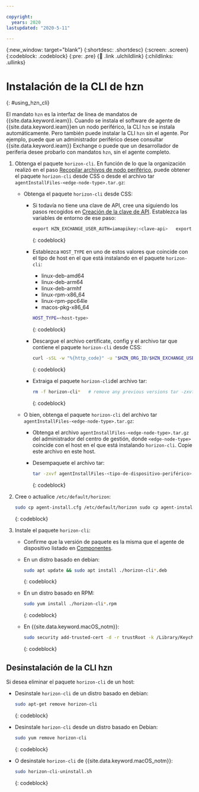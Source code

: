 ```yaml
---

copyright:
  years: 2020
lastupdated: "2020-5-11"

---
```


{:new_window: target="blank"}
{:shortdesc: .shortdesc}
{:screen: .screen}
{:codeblock: .codeblock}
{:pre: .pre}
{:child: .link .ulchildlink}
{:childlinks: .ullinks}

# Instalación de la CLI de hzn
{: #using_hzn_cli}

El mandato `hzn` es la interfaz de línea de mandatos de {{site.data.keyword.ieam}}. Cuando se instala el software de agente de {{site.data.keyword.ieam}}en un nodo periférico, la CLI `hzn` se instala automáticamente. Pero también puede instalar la CLI `hzn` sin el agente. Por ejemplo, puede que un administrador periférico desee consultar {{site.data.keyword.ieam}} Exchange o puede que un desarrollador de periferia desee probarlo con mandatos `hzn`, sin el agente completo.

1. Obtenga el paquete `horizon-cli`. En función de lo que la organización realizó en el paso [Recopilar archivos de nodo periférico](../hub/gather_files.md), puede obtener el paquete `horizon-cli` desde CSS o desde el archivo tar `agentInstallFiles-<edge-node-type>.tar.gz`:

   * Obtenga el paquete `horizon-cli` desde CSS:

      * Si todavía no tiene una clave de API, cree una siguiendo los pasos recogidos en [Creación de la clave de API](../hub/prepare_for_edge_nodes.md). Establezca las variables de entorno de ese paso:

         ```bash
         export HZN_EXCHANGE_USER_AUTH=iamapikey:<clave-api>   export HZN_ORG_ID=<su-organización-exchange>   export HZN_FSS_CSSURL=https://<ingreso-centro-gestión-ieam>/edge-css/
         ```
         {: codeblock}

      * Establezca `HOST_TYPE` en uno de estos valores que coincide con el tipo de host  en el que está instalando en el paquete `horizon-cli`:

         * linux-deb-amd64
         * linux-deb-arm64
         * linux-deb-armhf
         * linux-rpm-x86_64
         * linux-rpm-ppc64le
         * macos-pkg-x86_64

         ```bash
         HOST_TYPE=<host-type>
         ```
         {: codeblock}

      * Descargue el archivo certificate, config y el archivo tar  que contiene el paquete `horizon-cli` desde CSS:

         ```bash
         curl -sSL -w "%{http_code}" -u "$HZN_ORG_ID/$HZN_EXCHANGE_USER_AUTH" -k -o agent-install.crt $HZN_FSS_CSSURL/api/v1/objects/IBM/agent_files/agent-install.crt/data curl -sSL -w "%{http_code}" -u "$HZN_ORG_ID/$HZN_EXCHANGE_USER_AUTH" --cacert agent-install.crt -o agent-install.cfg $HZN_FSS_CSSURL/api/v1/objects/IBM/agent_files/agent-install.cfg/data  curl -sSL -w "%{http_code}" -u "$HZN_ORG_ID/$HZN_EXCHANGE_USER_AUTH" --cacert agent-install.crt -o horizon-agent-$HOST_TYPE.tar.gz $HZN_FSS_CSSURL/api/v1/objects/IBM/agent_files/horizon-agent-$HOST_TYPE.tar.gz/data
         ```
         {: codeblock}

      * Extraiga el paquete `horizon-cli`del archivo tar:

         ```bash
         rm -f horizon-cli*   # remove any previous versions tar -zxvf horizon-agent-$HOST_TYPE.tar.gz
         ```
         {: codeblock}

   * O bien, obtenga el paquete `horizon-cli` del archivo tar `agentInstallFiles-<edge-node-type>.tar.gz`:

      * Obtenga el archivo `agentInstallFiles-<edge-node-type>.tar.gz` del administrador del centro de gestión, donde `<edge-node-type>` coincide con el host en el que está instalando `horizon-cli`. Copie este archivo en este host.

      * Desempaquete el archivo tar:

         ```bash
         tar -zxvf agentInstallFiles-<tipo-de-dispositivo-periférico>.tar.gz
         ```
         {: codeblock}

2. Cree o actualice `/etc/default/horizon`:

   ```bash
   sudo cp agent-install.cfg /etc/default/horizon sudo cp agent-install.crt /etc/horizon sudo sh -c "echo 'HZN_MGMT_HUB_CERT_PATH=/etc/horizon/agent-install.crt' >> /etc/default/horizon"
   ```
   {: codeblock}

3. Instale el paquete `horizon-cli`:

   * Confirme que la versión de paquete es la misma que el agente de dispositivo listado en [Componentes](../getting_started/components.md).

   * En un distro basado en debian:

     ```bash
     sudo apt update && sudo apt install ./horizon-cli*.deb
     ```
     {: codeblock}

   * En un distro basado en RPM:

     ```bash
     sudo yum install ./horizon-cli*.rpm
     ```
     {: codeblock}

   * En {{site.data.keyword.macOS_notm}}:

     ```bash
     sudo security add-trusted-cert -d -r trustRoot -k /Library/Keychains/System.keychain horizon-cli.crt sudo installer -pkg horizon-cli-*.pkg -target / pkgutil --pkg-info com.github.open-horizon.pkg.horizon-cli   # confirm version installed
     ```
     {: codeblock}

## Desinstalación de la CLI hzn

Si desea eliminar el paquete `horizon-cli` de un host:

* Desinstale `horizon-cli` de un distro basado en debian:

  ```bash
  sudo apt-get remove horizon-cli
  ```
  {: codeblock}

* Desinstale `horizon-cli` desde un distro basado en Debian:

  ```bash
  sudo yum remove horizon-cli
  ```
  {: codeblock}

* O desinstale `horizon-cli` de {{site.data.keyword.macOS_notm}}:

  ```bash
  sudo horizon-cli-uninstall.sh
  ```
  {: codeblock}

